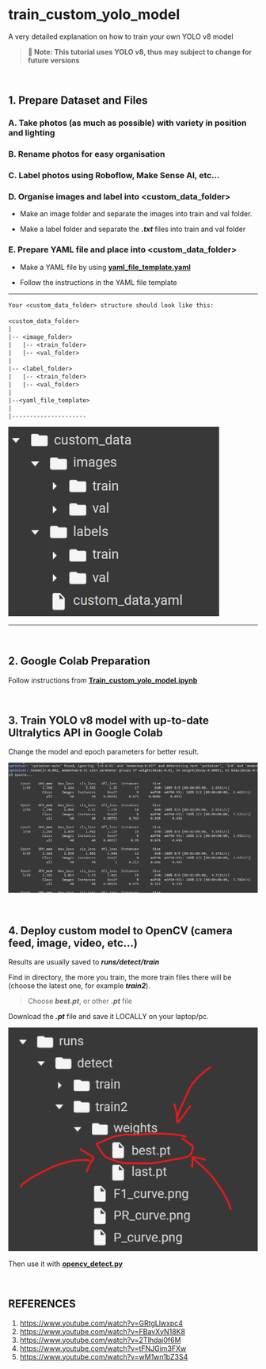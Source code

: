 # train_custom_yolo_model
A very detailed explanation on how to train your own YOLO v8 model

> **📌 Note: This tutorial uses YOLO v8, thus may subject to change for future versions**

<br>

## 1. Prepare Dataset and Files
### A. Take photos (as much as possible) with variety in position and lighting

### B. Rename photos for easy organisation

### C. Label photos using Roboflow, Make Sense AI, etc...

### D. Organise images and label into **<custom_data_folder>**
- Make an image folder and separate the images into train and val folder.

- Make a label folder and separate the **_.txt_** files into train and val folder

### E. Prepare YAML file and place into **<custom_data_folder>**
- Make a YAML file by using **[yaml_file_template.yaml](https://github.com/alfa934/train_custom_yolo_model/blob/main/yaml_file_template.yaml)**

- Follow the instructions in the YAML file template

---
```
Your <custom_data_folder> structure should look like this:

<custom_data_folder> 
|
|-- <image_folder>
|   |-- <train_folder>
|   |-- <val_folder>
|
|-- <label_folder>
|   |-- <train_folder>
|   |-- <val_folder>
|
|--<yaml_file_template>
|
|---------------------
```

![custom_data_folder.png](https://github.com/alfa934/train_custom_yolo_model/blob/main/resource/custom_data_folder.png)

---
<br>

## 2. Google Colab Preparation
Follow instructions from **[Train_custom_yolo_model.ipynb](https://github.com/alfa934/train_custom_yolo_model/blob/main/Train_custom_yolo_model.ipynb)**

<br>

## 3. Train YOLO v8 model with up-to-date Ultralytics API in Google Colab
Change the model and epoch parameters for better result.

![train_model.png](https://github.com/alfa934/train_custom_yolo_model/blob/main/resource/train_model.png)

<br>

## 4. Deploy custom model to OpenCV (camera feed, image, video, etc...)
Results are usually saved to **_runs/detect/train_** <br>


Find in directory, the more you train, the more train files there will be (choose the latest one, for example **_train2_**).


> Choose **_best.pt_**, or other **_.pt_** file

Download the **_.pt_** file and save it LOCALLY on your laptop/pc.

![deploy_model.png](https://github.com/alfa934/train_custom_yolo_model/blob/main/resource/deploy_model.png)

Then use it with **[opencv_detect.py](https://github.com/alfa934/train_custom_yolo_model/blob/main/opencv_detect.py)**

<br>

## REFERENCES
1. https://www.youtube.com/watch?v=GRtgLlwxpc4
2. https://www.youtube.com/watch?v=FBavXyN18K8
3. https://www.youtube.com/watch?v=2TIhdai0f6M
4. https://www.youtube.com/watch?v=tFNJGim3FXw
5. https://www.youtube.com/watch?v=wM1wn1bZ3S4
